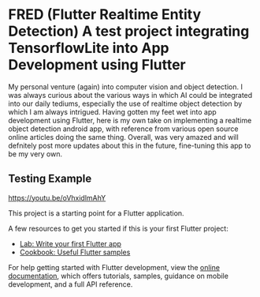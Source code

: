 # FRED (Flutter Realtime Entity Detection) A test project integrating TensorflowLite into App Development using Flutter

My personal venture (again) into computer vision and object detection. I was always curious about the various ways in which AI could be integrated into our daily tediums, especially the use of realtime object detection by which I am always intrigued. Having gotten my feet wet into app development using Flutter, here is my own take on implementing a realtime object detection android app, with reference from various open source online articles doing the same thing. Overall, was very amazed and will defnitely post more updates about this in the future, fine-tuning this app to be my very own.

## Testing Example

https://youtu.be/oVhxidlmAhY


This project is a starting point for a Flutter application.

A few resources to get you started if this is your first Flutter project:

- [Lab: Write your first Flutter app](https://docs.flutter.dev/get-started/codelab)
- [Cookbook: Useful Flutter samples](https://docs.flutter.dev/cookbook)

For help getting started with Flutter development, view the
[online documentation](https://docs.flutter.dev/), which offers tutorials,
samples, guidance on mobile development, and a full API reference.
